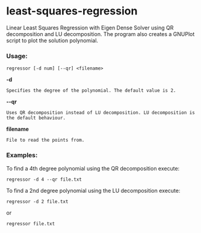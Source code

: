 # least-squares-regression
Linear Least Squares Regression with  Eigen Dense Solver using QR decomposition and LU decomposition.
The program also creates a GNUPlot script to plot the solution polynomial.

### Usage:

    regressor [-d num] [--qr] <filename>

**-d**

    Specifies the degree of the polynomial. The default value is 2.
  
**--qr**

    Uses QR decomposition instead of LU decomposition. LU decomposition is the default behaviour.
  
**filename**

    File to read the points from.
  
  
  
### Examples:

  To find a 4th degree polynomial using the QR decomposition execute:
  
    regressor -d 4 --qr file.txt
  
  
  To find a 2nd degree polynomial using the LU decomposition execute:
  
    regressor -d 2 file.txt
    
  or
  
    regressor file.txt
    
